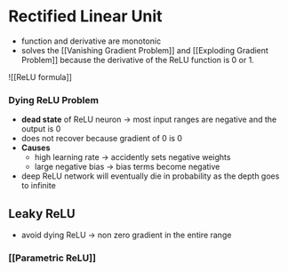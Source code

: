 # Rectified Linear Unit
- function and derivative are monotonic
- solves the [[Vanishing Gradient Problem]] and [[Exploding Gradient Problem]] because the derivative of the ReLU function is 0 or 1.

![[ReLU formula]]

### Dying ReLU Problem
- **dead state** of ReLU neuron -> most input ranges are negative and the output is 0
- does not recover because gradient of 0 is 0
- **Causes**
	- high learning rate -> accidently sets negative weights
	- large negative bias -> bias terms become negative
- deep ReLU network will eventually die in probability as the depth goes to infinite 
## Leaky ReLU
- avoid dying ReLU -> non zero gradient in the entire range

### [[Parametric ReLU]]

